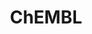 ---
bigquery: https://console.cloud.google.com/bigquery?p=patents-public-data&d=ebi_chembl&page=dataset
citation: '"The ChEMBL database in 2017." Anna Gaulton, Anne Hersey, Michał Nowotka,
  A Patrícia Bento, Jon Chambers, David Mendez, Prudence Mutowo, Francis Atkinson,
  Louisa J Bellis, Elena Cibrián-Uhalte, Mark Davies, Nathan Dedman, Anneli Karlsson,
  María Paula Magariños, John P Overington, George Papadatos, Ines Smit, Andrew R
  Leach Nucleic acids Research (2017) 45 (Database Issue), D945-D954'
contributors: European Bioinformatics Institute
cost: None
description: ChEMBL Data is a manually curated database of small molecules used in
  drug discovery, including information about existing patented drugs.
documentation: 'schema: https://www.ebi.ac.uk/chembl/db_schema


  '
last_edit: 04/10/2022, 06:03:18
location: https://console.cloud.google.com/marketplace/product/google_patents_public_datasets/chembl
maintained_by: EMBL-EBI, an outstation of European Molecular Biology Laboratory
related_publications: '

  ChEMBL: towards direct deposition of bioassay data.


  Mendez D, Gaulton A, Bento AP, Chambers J, De Veij M, Félix E, Magariños MP, Mosquera
  JF, Mutowo P, Nowotka M, Gordillo-Marañón M, Hunter F, Junco L, Mugumbate G, Rodriguez-Lopez
  M, Atkinson F, Bosc N, Radoux CJ, Segura-Cabrera A, Hersey A, Leach AR.


  — Nucleic Acids Res. 2019; 47(D1):D930-D940. doi: 10.1093/nar/gky1075

  '
schema_fields:
- usan_stem
- mc_organism
- ddd_value
- black_box_warning
- level2_description
- target_mapping
- abstract
- std_act_id
- delist_flag
- domain_description
- assay_type
- molecular_species
- warning_country
- cell_description
- ridx
- drugind_id
- units
- first_in_class
- assay_subcellular_fraction
- sei
- comments
- approval_date
- innovator_company
- assay_class_id
- targcomp_id
- level5
- version
- direct_interaction
- ref_url
- active_ingredient
- route
- mc_target_name
- l7
- pref_name
- target_type
- formulation_id
- irac_class_id
- data_validity_comment
- assay_tissue
- pathway_key
- hrac_class_id
- first_approval
- ref_type
- start_position
- standard_value
- potential_duplicate
- mesh_heading
- go_id
- log_id
- component_type
- previous_company
- ddd_units
- parent_type
- usan_substem
- cidx
- subgroup
- cell_ontology_id
- dosed_ingredient
- short_name
- tissue_id
- stat
- met_comment
- inorganic_flag
- compound_name
- journal
- targrel_id
- who_name
- atc_code
- full_molformula
- cell_source_tax_id
- isoform
- met_conversion
- standard_units
- warning_class
- molregno
- assay_id
- num_alerts
- ddd_comment
- text_value
- entity_id
- title
- availability_type
- species_group_flag
- hba_lipinski
- binding_site_comment
- qudt_units
- uberon_id
- tid_fixed
- ref_id
- tbl
- mechanism_of_action
- compsyn_id
- standard_inchi_key
- end_position
- src_id
- last_page
- doc_type
- cl_lincs_id
- major_class
- withdrawn_reason
- l3
- substrate_record_id
- type
- cell_name
- dosage_form
- db_source
- efo_id
- homologue
- stem
- mc_target_type
- first_page
- activity_count
- warning_id
- level3
- usan_stem_definition
- published_relation
- as_id
- upper_value
- source_domain_id
- assay_organism
- nda_type
- domain_name
- l1
- description
- idx
- protein_class_id
- alogp
- le
- level4_description
- action_type
- authors
- l6
- cellosaurus_id
- caloha_id
- label
- selectivity_comment
- indref_id
- max_phase_for_ind
- tid
- polymer_flag
- relationship_type
- patent_id
- relation
- normal_range_min
- canonical_smiles
- aidx
- ingredient
- alert_name
- definition
- accession
- enzyme_name
- company
- creation_date
- drug_product_flag
- mec_id
- assay_desc
- prodrug
- co_stem_id
- met_id
- class_level
- oral
- site_residues
- entity_type
- standard_inchi
- submission_date
- sitecomp_id
- bao_format
- curated_by
- drug_record_id
- patent_no
- natural_product
- patent_use_code
- ddd_id
- cell_id
- l5
- smid
- published_type
- parameter_value
- cx_most_bpka
- component_synonym
- predbind_id
- src_description
- path
- site_id
- relationship_desc
- oc_id
- clo_id
- standard_relation
- trade_name
- domain_type
- bei
- synonyms
- src_assay_id
- acd_logp
- volume
- aromatic_rings
- orig_description
- tax_id
- mw_monoisotopic
- patent_expire_date
- research_stem
- therapeutic_flag
- cpd_str_alert_id
- related_tid
- comp_class_id
- activity_id
- uo_units
- syn_type
- compound_key
- product_id
- max_phase
- who_extra
- record_id
- toid
- warnref_id
- result_flag
- psa
- level4
- mechanism_comment
- source
- chirality
- cx_logp
- downgraded
- ddd_admr
- mol_hrac_id
- warning_type
- mw_freebase
- db_version
- sequence
- confidence_score
- metref_id
- mesh_id
- target_desc
- status
- level1_description
- mc_tax_id
- structure_type
- assay_tax_id
- updated_by
- src_short_name
- molecular_mechanism
- helm_notation
- alert_id
- enzyme_tid
- strength
- withdrawn_class
- chembl_id
- hbd_lipinski
- job_id
- doi
- parent_go_id
- drug_substance_flag
- name
- assay_cell_type
- molsyn_id
- annotation
- molfile
- confidence
- acd_logd
- ap_id
- sequence_md5sum
- class_type
- level3_description
- withdrawn_country
- set_name
- hbd
- rtb
- indication_class
- mecref_id
- compd_id
- last_active
- issue
- cell_source_tissue
- pchembl_value
- aspect
- bao_id
- parent_id
- alert_set_id
- acd_most_bpka
- parenteral
- topical
- num_ro5_violations
- active_molregno
- src_compound_id
- ro3_pass
- heavy_atoms
- stem_class
- molecule_type
- protein_class_synonym
- bto_id
- doc_id
- l8
- hrac_code
- standard_flag
- component_id
- organism
- applicant_full_name
- year
- metabolite_record_id
- actsm_id
- activity_comment
- published_value
- assay_strain
- mol_irac_id
- standard_text_value
- normal_range_max
- chebi_par_id
- publication_number
- cx_logd
- lle
- level1
- mutation
- smarts
- withdrawn_year
- relationship
- value
- irac_code
- disease_efficacy
- prod_pat_id
- assay_source
- hba
- full_mwt
- qed_weighted
- efo_term
- assay_test_type
- updated_on
- mc_target_accession
- ass_cls_map_id
- cell_source_organism
- usan_year
- protclasssyn_id
- domain_id
- l2
- assay_category
- comp_go_id
- parameter_type
- pubmed_id
- variant_id
- withdrawn_flag
- priority
- standard_upper_value
- standard_type
- bao_endpoint
- res_stem_id
- mol_atc_id
- biocomp_id
- level2
- site_name
- l4
- usan_stem_id
- cx_most_apka
- warning_year
- assay_param_id
- parent_molregno
- published_units
- rgid
- warning_description
- frac_code
- mol_frac_id
- prediction_method
- protein_class_desc
- curation_comment
- pathway_id
- frac_class_id
- country
- num_lipinski_ro5_violations
- ad_type
- acd_most_apka
shortname: chembl
tags:
- biotechnology
- health
- chemical
- bioinformatics
- medical
terms_of_use: CC BY-SA 3.0
title: ChEMBL
uuid: e232a192-965c-4ec9-904c-155b6dfe56c5
---